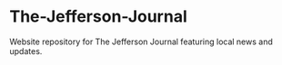 # The-Jefferson-Journal
Website repository for The Jefferson Journal featuring local news and updates.

